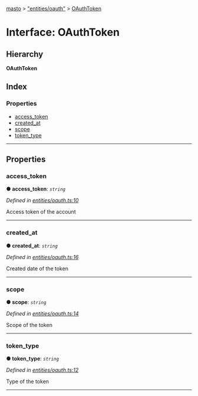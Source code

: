[masto](../README.md) > ["entities/oauth"](../modules/_entities_oauth_.md) > [OAuthToken](../interfaces/_entities_oauth_.oauthtoken.md)

# Interface: OAuthToken

## Hierarchy

**OAuthToken**

## Index

### Properties

* [access_token](_entities_oauth_.oauthtoken.md#access_token)
* [created_at](_entities_oauth_.oauthtoken.md#created_at)
* [scope](_entities_oauth_.oauthtoken.md#scope)
* [token_type](_entities_oauth_.oauthtoken.md#token_type)

---

## Properties

<a id="access_token"></a>

###  access_token

**● access_token**: *`string`*

*Defined in [entities/oauth.ts:10](https://github.com/neet/masto.js/blob/b4e0b0f/src/entities/oauth.ts#L10)*

Access token of the account

___
<a id="created_at"></a>

###  created_at

**● created_at**: *`string`*

*Defined in [entities/oauth.ts:16](https://github.com/neet/masto.js/blob/b4e0b0f/src/entities/oauth.ts#L16)*

Created date of the token

___
<a id="scope"></a>

###  scope

**● scope**: *`string`*

*Defined in [entities/oauth.ts:14](https://github.com/neet/masto.js/blob/b4e0b0f/src/entities/oauth.ts#L14)*

Scope of the token

___
<a id="token_type"></a>

###  token_type

**● token_type**: *`string`*

*Defined in [entities/oauth.ts:12](https://github.com/neet/masto.js/blob/b4e0b0f/src/entities/oauth.ts#L12)*

Type of the token

___

